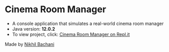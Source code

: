 # Cinema Room Manager
- A console application that simulates a real-world cinema room manager
- Java version: **12.0.2**
- To view project, click: [Cinema Room Manager on Repl.it](https://repl.it/@nikhilbachani/java-cinema-room-manager)

Made by [Nikhil Bachani](https://www.linkedin.com/in/nikhilbachani/)
